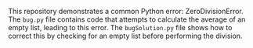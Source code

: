 This repository demonstrates a common Python error: ZeroDivisionError. The `bug.py` file contains code that attempts to calculate the average of an empty list, leading to this error. The `bugSolution.py` file shows how to correct this by checking for an empty list before performing the division.